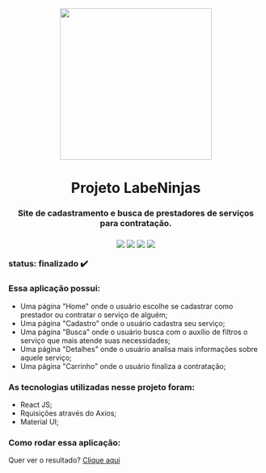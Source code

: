 <div align="center"><img src="https://i.postimg.cc/YC8JDN1K/labeninjas2-removebg-preview.png" height=300px/></div>
<h1 align="center">Projeto LabeNinjas</h1>
<h3 align="center">Site de cadastramento e busca de prestadores de serviços para contratação.<h3>
<div align="center"><img src="https://img.shields.io/badge/-processo%20de%20aprendizagem-yellow"> <img src="https://img.shields.io/badge/-HTML-orange"> <img src="https://img.shields.io/badge/-CSS-blue"> <img src="https://img.shields.io/badge/-JS-yellow"></div>

status: finalizado ✔️

### Essa aplicação possui:
+ Uma página "Home" onde o usuário escolhe se cadastrar como prestador ou contratar o serviço de alguém;
+ Uma página "Cadastro" onde o usuário cadastra seu serviço;
+ Uma página "Busca" onde o usuário busca com o auxílio de filtros o serviço que mais atende suas necessidades;
+ Uma página "Detalhes" onde o usuário analisa mais informações sobre aquele serviço; 
+ Uma página "Carrinho" onde o usuário finaliza a contratação; 
  
### As tecnologias utilizadas nesse projeto foram:
+ React JS;
+ Rquisições através do Axios;  
+ Material UI;

### Como rodar essa aplicação:
Quer ver o resultado? <a href="https:crowded-earth.surge.sh" target="_blank">Clique aqui</a>


